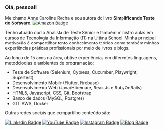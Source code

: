 ### Olá, pessoal! 

Me chamo Anne Caroline Rocha e sou autora do livro **Simplificando Teste de Software**. [![Amazon Badge](https://img.shields.io/badge/Acesse-aqui-green)](https://www.amazon.com.br/dp/B0CBDXJB7B)

Tenho atuado como Analista de Teste Sênior e também ministro aulas em cursos de Tecnologia da Informação (TI) na Ultima School. 
Minha principal motivação é compartilhar tanto conhecimento teórico como também minhas experiências práticas profissionais por meio de livros e blogs. 

Ao longo de 15 anos na área, obtive experiências em diferentes linguagens, metodologias e ambientes de programação: 
- Teste de Software (Selenium, Cypress, Cucumber, Playwright, Supertest)
- Desenvolvimento Mobile (Flutter, Firebase)
- Desenvolvimento Web (Java/Hibernate, ReactJs e RubyOnRails)
- HTML5, Javascript, CSS, Git, Bootstrap
- Banco de dados (MySQL, Postgres)
- GIT, AWS, Docker

<!-- div align="center">
  <img height="180em" src="https://github-readme-stats.vercel.app/api/top-langs/?username=carolsprak&layout=compact&langs_count=16&theme=dracula"/>
</div -->

Outras redes sociais que compartilho conteúdo são:

[![Linkedin Badge](https://img.shields.io/badge/-LinkedIn-blue?style=flat-square&logo=Linkedin&logoColor=white&link=https://www.linkedin.com/in/annecaroline)](https://www.linkedin.com/in/annecaroline)
[![YouTube Badge](https://img.shields.io/badge/-YouTube-1ca0f1?style=flat-square&labelColor=1ca0f1&logo=youtube&logoColor=white&link=https://www.youtube.com/@annerocha_qa)](https://www.youtube.com/@annerocha_qa)
[![Instagram Badge](https://img.shields.io/badge/-Instagram-darkblue?style=flat-square&logo=Instagram&logoColor=white&link=https://www.instagram.com/annerocha_qa)](https://www.instagram.com/annerocha_qa)
[![Blog Badge](https://img.shields.io/badge/Blog-GTSW-green)](https://medium.com/gtsw)

<!--
**carolsprak/carolsprak** is a ✨ _special_ ✨ repository because its `README.md` (this file) appears on your GitHub profile.

Here are some ideas to get you started:

- 🔭 I’m currently working on ...
-  I’m currently learning ...
- 👯 I’m looking to collaborate on ...
-  I’m looking for help with ...
-  Ask me about ...
- 📫 How to reach me: ...
-  Pronouns: ...
- ⚡ Fun fact: ...
-->

